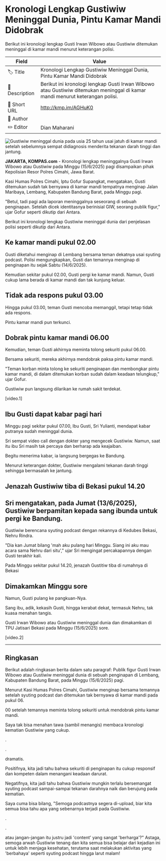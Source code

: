 # Kronologi Lengkap Gustiwiw Meninggal Dunia, Pintu Kamar Mandi Didobrak

Berikut ini kronologi lengkap Gusti Irwan Wibowo atau Gustiwiw ditemukan meninggal di kamar mandi menurut keterangan polisi.

| Field         | Value                                                       |
|---------------|-------------------------------------------------------------|
| 🏷️ Title       | Kronologi Lengkap Gustiwiw Meninggal Dunia, Pintu Kamar Mandi Didobrak |
| 📝 Description | Berikut ini kronologi lengkap Gusti Irwan Wibowo atau Gustiwiw ditemukan meninggal di kamar mandi menurut keterangan polisi. |
| 🔗 Short URL   | http://kmp.im/AGHuK0 |
| 👤 Author      |  |
| ✏️ Editor      | Dian Maharani |

![Gustiwiw meninggal dunia pada usia 25 tahun usai jatuh di kamar mandi setelah sebelumnya sempat didiagnosis menderita tekanan darah tinggi dan jantung. ](https://asset.kompas.com/crops/Oqck-qZi6HScSCtiqSObQPFtV48=/580x0:1806x817/750x500/data/photo/2025/06/15/684e3c0af192d.jpg)

**JAKARTA, KOMPAS.com** - Kronologi lengkap meninggalnya Gusti Irwan Wibowo atau Gustiwiw pada Minggu (15/6/2025) pagi disampaikan pihak Kepolisian Resor Polres Cimahi, Jawa Barat.

Kasi Humas Polres Cimahi, Iptu Gofur Supangkat, mengatakan, Gusti ditemukan sudah tak bernyawa di kamar mandi tempatnya menginap Jalan Maribaya, Lembang, Kabupaten Bandung Barat, pada Minggu pagi.

"Betul, tadi pagi ada laporan meninggalnya seseorang di sebuah penginapan. Setelah dicek identitasnya berinisial GIW, seorang publik figur," ujar Gofur seperti dikutip dari Antara.

Berikut ini kronologi lengkap Gustiwiw meninggal dunia dari penjelasan polisi seperti dikutip dari Antara.

## Ke kamar mandi pukul 02.00

Gusti diketahui menginap di Lembang bersama teman dekatnya usai syuting podcast. Polisi mengungkapkan, Gusti dan temannya menginap di penginapan itu sejak Sabtu (14/6/2025).

Kemudian sekitar pukul 02.00, Gusti pergi ke kamar mandi. Namun, Gusti cukup lama berada di kamar mandi dan tak kunjung keluar.

## Tidak ada respons pukul 03.00

Hingga pukul 03.00, teman Gusti mencoba memanggil, tetapi tetap tidak ada respons.

Pintu kamar mandi pun terkunci.

## Dobrak pintu kamar mandi 06.00

Kemudian, teman Gusti akhirnya meminta tolong sekuriti pukul 06.00.

Bersama sekuriti, mereka akhirnya mendobrak paksa pintu kamar mandi.

\"Teman korban minta tolong ke sekuriti penginapan dan membongkar pintu kamar mandi, di dalam ditemukan korban sudah dalam keadaan telungkup,\" ujar Gofur.

Gustiwiw pun langsung dilarikan ke rumah sakit terdekat.

\[video.1\]

## Ibu Gusti dapat kabar pagi hari

Minggu pagi sekitar pukul 07.00, Ibu Gusti, Sri Yulianti, mendapat kabar putranya sudah meninggal dunia. 

Sri sempat video call dengan dokter yang mengecek Gustiwiw. Namun, saat itu ibu Sri masih tak percaya dan berharap ada keajaiban.

Begitu menerima kabar, ia langsung bergegas ke Bandung.

Menurut keterangan dokter, Gustiwiw mengalami tekanan darah tinggi sehingga bermasalah ke jantung.

## Jenazah Gustiwiw tiba di Bekasi pukul 14.20

## Sri mengatakan, pada Jumat (13/6/2025), Gustiwiw berpamitan kepada sang ibunda untuk pergi ke Bandung.

Gustiwiw berencana syuting podcast dengan rekannya di Kedubes Bekasi, Nehru Rindra.

\"Dia kan Jumat bilang \'mah aku pulang hari Minggu. Siang ini aku mau acara sama Nehru dari situ\',\" ujar Sri mengingat percakapannya dengan Gusti terakhir kali.

Pada Minggu sekitar pukul 14.20, jenazah Gustitiw tiba di rumahnya di Bekasi

## Dimakamkan Minggu sore

Namun, Gusti pulang ke pangkuan-Nya.

Sang ibu, adik, kekasih Gusti, hingga kerabat dekat, termasuk Nehru, tak kuasa menahan tangis.

Gusti Irwan Wibowo atau Gustiwiw meninggal dunia dan dimakamkan di TPU Jatisari Bekasi pada Minggu (15/6/2025) sore.

\[video.2\]

---
## Ringkasan

Berikut adalah ringkasan berita dalam satu paragraf: Publik figur Gusti Irwan Wibowo atau Gustiwiw meninggal dunia di sebuah penginapan di Lembang, Kabupaten Bandung Barat, pada Minggu (15/6/2025) pagi.

 Menurut Kasi Humas Polres Cimahi, Gustiwiw menginap bersama temannya setelah syuting podcast dan ditemukan tak bernyawa di kamar mandi pada pukul 06.

00 setelah temannya meminta tolong sekuriti untuk mendobrak pintu kamar mandi.



Saya tak bisa menahan tawa (sambil menangis) membaca kronologi kematian Gustiwiw yang cukup.

.

.

 dramatis.

 Positifnya, kita jadi tahu bahwa sekuriti di penginapan itu cukup responsif dan kompeten dalam menangani keadaan darurat.

 Negatifnya, kita jadi tahu bahwa Gustiwiw mungkin terlalu bersemangat syuting podcast sampai-sampai tekanan darahnya naik dan berujung pada kematian.

 Saya cuma bisa bilang, "Semoga podcastnya segera di-upload, biar kita semua bisa tahu apa yang sebenarnya terjadi pada Gustiwiw.

.

.

 atau jangan-jangan itu justru jadi 'content' yang sangat 'berharga'?" Astaga, semoga arwah Gustiwiw tenang dan kita semua bisa belajar dari kejadian ini untuk lebih menjaga kesehatan, terutama saat melakukan aktivitas yang 'berbahaya' seperti syuting podcast hingga larut malam!
